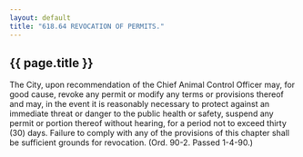 ```yaml
---
layout: default 
title: "618.64 REVOCATION OF PERMITS."
---
```


{{ page.title }}
----------------

The City, upon recommendation of the Chief Animal Control Officer may,
for good cause, revoke any permit or modify any terms or provisions
thereof and may, in the event it is reasonably necessary to protect
against an immediate threat or danger to the public health or safety,
suspend any permit or portion thereof without hearing, for a period not
to exceed thirty (30) days. Failure to comply with any of the provisions
of this chapter shall be sufficient grounds for revocation. (Ord. 90-2.
Passed 1-4-90.)
